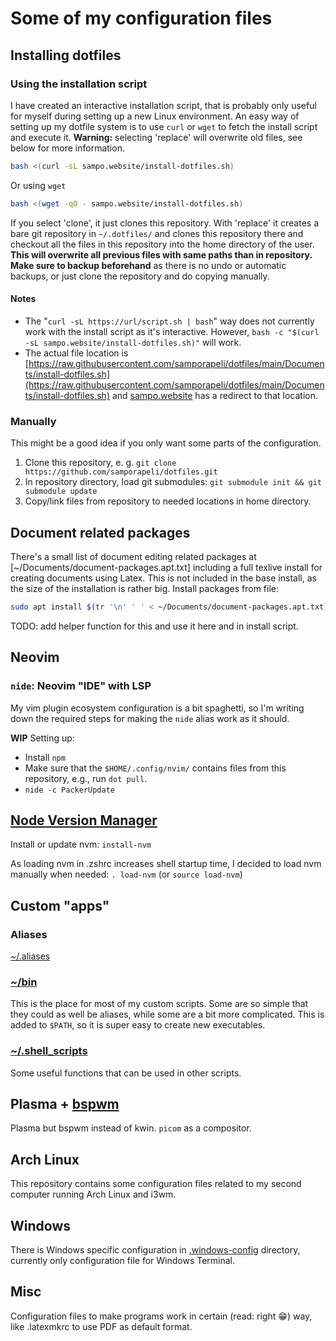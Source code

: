 # Some of my configuration files

## Installing dotfiles
### Using the installation script
I have created an interactive installation script, that is probably only useful for myself during setting up a new Linux environment. An easy way of setting up my dotfile system is to use `curl` or `wget` to fetch the install script and execute it. **Warning:** selecting 'replace' will overwrite old files, see below for more information.
```bash
bash <(curl -sL sampo.website/install-dotfiles.sh)
```
Or using `wget`
```bash
bash <(wget -qO - sampo.website/install-dotfiles.sh)
```
If you select 'clone', it just clones this repository. With 'replace' it creates a bare git repository in `~/.dotfiles/` and clones this repository there and checkout all the files in this repository into the home directory of the user. **This will overwrite all previous files with same paths than in repository. Make sure to backup beforehand** as there is no undo or automatic backups, or just clone the repository and do copying manually.

#### Notes
* The "`curl -sL https://url/script.sh | bash`" way does not currently work with the install script as it's interactive. However, `bash -c "$(curl -sL sampo.website/install-dotfiles.sh)"` will work.
* The actual file location is [https://raw.githubusercontent.com/samporapeli/dotfiles/main/Documents/install-dotfiles.sh](https://raw.githubusercontent.com/samporapeli/dotfiles/main/Documents/install-dotfiles.sh) and [sampo.website](https://sampo.website) has a redirect to that location.

### Manually
This might be a good idea if you only want some parts of the configuration.
1. Clone this repository, e. g. `git clone https://github.com/samporapeli/dotfiles.git`
2. In repository directory, load git submodules: `git submodule init && git submodule update`
3. Copy/link files from repository to needed locations in home directory.

## Document related packages
There's a small list of document editing related packages at
[~/Documents/document-packages.apt.txt]
including a full texlive install for creating documents using Latex.
This is not included in the base install, as the size of the installation is rather big.
Install packages from file:
```zsh
sudo apt install $(tr '\n' ' ' < ~/Documents/document-packages.apt.txt)
```
TODO: add helper function for this and use it here and in install script.

## Neovim
### `nide`: Neovim "IDE" with LSP
My vim plugin ecosystem configuration is a bit spaghetti, so I'm writing down the required steps for making the `nide` alias work as it should.

**WIP** Setting up:
* Install `npm`
* Make sure that the `$HOME/.config/nvim/` contains files from this repository, e.g., run `dot pull`.
* `nide -c PackerUpdate`

## [Node Version Manager](https://github.com/nvm-sh/nvm)
Install or update nvm: `install-nvm`

As loading nvm in .zshrc increases shell startup time, I decided to load nvm manually when needed: `. load-nvm` (or `source load-nvm`)

## Custom "apps"
### Aliases
[~/.aliases](./.aliases)
### [~/bin](./bin/)
This is the place for most of my custom scripts. Some are so simple that they could as well be aliases, while some are a bit more complicated. This is added to `$PATH`, so it is super easy to create new executables.
### [~/.shell_scripts](./.shell_scripts)
Some useful functions that can be used in other scripts.

## Plasma + [bspwm](https://github.com/baskerville/bspwm)
Plasma but bspwm instead of kwin. `picom` as a compositor.

## Arch Linux
This repository contains some configuration files related to my second computer running Arch Linux and i3wm.

## Windows
There is Windows specific configuration in [.windows-config](./.windows-config/) directory, currently only configuration file for Windows Terminal.

## Misc
Configuration files to make programs work in certain (read: right :grin:) way, like .latexmkrc to use PDF as default format.
